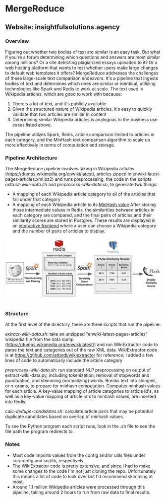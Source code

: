 # MergeReduce
Website: insightfulsolutions.agency
---
### Overview
Figuring out whether two bodies of text are similar is an easy task. But what if you're a forum determining which questions and answers are most similar among millions? Or a site detecting plagiarized essays uploaded to it? Or a web hosting platform that wants to test whether users make large changes to default web templates it offers? MergeReduce addresses the challenges of these large-scale text comparison endeavors. It's a pipeline that ingests bodies of text and determines which ones are similar or identical, utilizing technologies like Spark and Redis to work at scale. The text used is Wikipedia articles, which are good to work with because:
1. There's a lot of text, and it's publicly available
2. Given the structured nature of Wikipedia articles, it's easy to quickly validate that two articles are similar in content
3. Determining similar Wikipedia articles is analogous to the business use cases listed above.

The pipeline utilizes Spark, Redis, article comparison limited to articles in each category, and the MinHash text comparison algorithm to scale up more effectively in terms of computation and storage.

### Pipeline Architecture

The MergeReduce pipeline involves taking in Wikipedia articles (https://dumps.wikimedia.org/enwiki/latest/, articles zipped in enwiki-latest-pages-articles.xml.bz2) and runs preprocessing, the code in the scripts _extract-wiki-data.sh_ and _preprocess-wiki-data.sh_, to generate two things:
- A mapping of each Wikipedia article category to all of the articles that fall under that category
- A mapping of each Wikipedia article to its [MinHash value](https://mccormickml.com/2015/06/12/minhash-tutorial-with-python-code/)
After storing those intermediate values in Redis, the similarities between articles in each category are compared, and the final pairs of articles and their similarity scores are stored in Postgres. These results are displayed in an [interactive frontend](https://insightfulsolutions.agency) where a user can choose a Wikipedia category and the number of pairs of articles to display.

![Image of Pipeline](mergereduce_pipeline.png)

### Structure
At the first level of the directory, there are three scripts that run the pipeline:

_extract-wiki-data.sh_: take an unzipped "enwiki-latest-pages-articles" wikipedia file from the data dump (https://dumps.wikimedia.org/enwiki/latest/) and run WikiExtractor code to parse the text and categories out of the raw XML data. WikiExtractor code is at https://github.com/attardi/wikiextractor for reference; I added a few lines of code to automatically include the article category

_preprocess-wiki-data.sh_: run standard NLP preprocessing on output of extract-wiki-data.py, including tokenization, removal of stopwords and punctuation, and stemming (normalizing) words. Breaks text into shingles, or n-grams, to prepare for minhash computation. Computes minhash values for each article. A key-value mapping of article categories to article id's, as well as a key-value mapping of article id's to minhash values, are inserted into Redis.

_calc-dedupe-candidates.sh_: calculate article pairs that may be potential duplicate candidates based on overlap of minhash values.

To see the Python program each script runs, look in the .sh file to see the file path the program redirects to.

### Notes

- Most code imports values from the config and/or utils files under src/config and src/lib, respectively.
- The WikiExtractor code is pretty extensive, and since I had to make some changes to the code I'm not just cloning the repo. Unfortunately this means a lot of code to look over but I'd recommend skimming at most.
- Around 1.1 million Wikipedia articles were processed through this pipeline, taking around 2 hours to run from raw data to final results.

